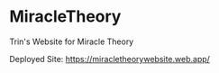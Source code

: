 # MiracleTheory
Trin's Website for Miracle Theory

Deployed Site: https://miracletheorywebsite.web.app/

